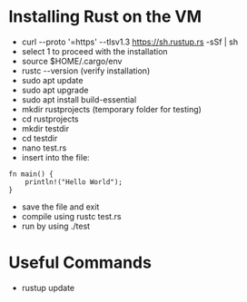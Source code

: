 # Installing Rust on the VM
* curl --proto '=https' --tlsv1.3 https://sh.rustup.rs -sSf | sh
* select 1 to proceed with the installation
* source $HOME/.cargo/env
* rustc --version (verify installation)
* sudo apt update
* sudo apt upgrade
* sudo apt install build-essential
* mkdir rustprojects (temporary folder for testing)
* cd rustprojects
* mkdir testdir
* cd testdir
* nano test.rs
* insert into the file:
```
fn main() {
    println!("Hello World");
}
```
* save the file and exit
* compile using rustc test.rs
* run by using ./test
# Useful Commands
* rustup update